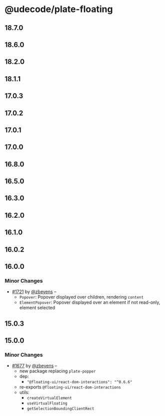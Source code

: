 # @udecode/plate-floating

## 18.7.0

## 18.6.0

## 18.2.0

## 18.1.1

## 17.0.3

## 17.0.2

## 17.0.1

## 17.0.0

## 16.8.0

## 16.5.0

## 16.3.0

## 16.2.0

## 16.1.0

## 16.0.2

## 16.0.0

### Minor Changes

- [#1721](https://github.com/udecode/plate/pull/1721) by [@zbeyens](https://github.com/zbeyens) –
  - `Popover`: Popover displayed over children, rendering `content`
  - `ElementPopover`: Popover displayed over an element if not read-only, element selected

## 15.0.3

## 15.0.0

### Minor Changes

- [#1677](https://github.com/udecode/plate/pull/1677) by [@zbeyens](https://github.com/zbeyens) –
  - new package replacing `plate-popper`
  - dep:
    - `"@floating-ui/react-dom-interactions": "^0.6.6"`
  - re-exports `@floating-ui/react-dom-interactions`
  - utils:
    - `createVirtualElement`
    - `useVirtualFloating`
    - `getSelectionBoundingClientRect`

